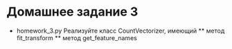 # Домашнее задание 3

* homework_3.py
Реализуйте класс CountVectorizer, имеющий
** метод fit_transform
** метод get_feature_names
